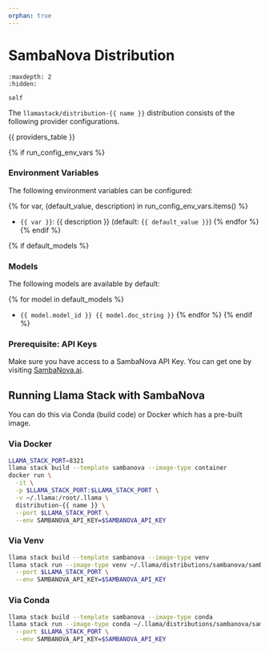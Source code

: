```yaml
---
orphan: true
---
```

# SambaNova Distribution

```{toctree}
:maxdepth: 2
:hidden:

self
```

The `llamastack/distribution-{{ name }}` distribution consists of the following provider configurations.

{{ providers_table }}

{% if run_config_env_vars %}
### Environment Variables

The following environment variables can be configured:

{% for var, (default_value, description) in run_config_env_vars.items() %}
- `{{ var }}`: {{ description }} (default: `{{ default_value }}`)
{% endfor %}
{% endif %}

{% if default_models %}
### Models

The following models are available by default:

{% for model in default_models %}
- `{{ model.model_id }} {{ model.doc_string }}`
{% endfor %}
{% endif %}


### Prerequisite: API Keys

Make sure you have access to a SambaNova API Key. You can get one by visiting [SambaNova.ai](http://cloud.sambanova.ai?utm_source=llamastack&utm_medium=external&utm_campaign=cloud_signup).


## Running Llama Stack with SambaNova

You can do this via Conda (build code) or Docker which has a pre-built image.


### Via Docker

```bash
LLAMA_STACK_PORT=8321
llama stack build --template sambanova --image-type container
docker run \
  -it \
  -p $LLAMA_STACK_PORT:$LLAMA_STACK_PORT \
  -v ~/.llama:/root/.llama \
  distribution-{{ name }} \
  --port $LLAMA_STACK_PORT \
  --env SAMBANOVA_API_KEY=$SAMBANOVA_API_KEY
```


### Via Venv

```bash
llama stack build --template sambanova --image-type venv
llama stack run --image-type venv ~/.llama/distributions/sambanova/sambanova-run.yaml \
  --port $LLAMA_STACK_PORT \
  --env SAMBANOVA_API_KEY=$SAMBANOVA_API_KEY
```


### Via Conda

```bash
llama stack build --template sambanova --image-type conda
llama stack run --image-type conda ~/.llama/distributions/sambanova/sambanova-run.yaml \
  --port $LLAMA_STACK_PORT \
  --env SAMBANOVA_API_KEY=$SAMBANOVA_API_KEY
```
